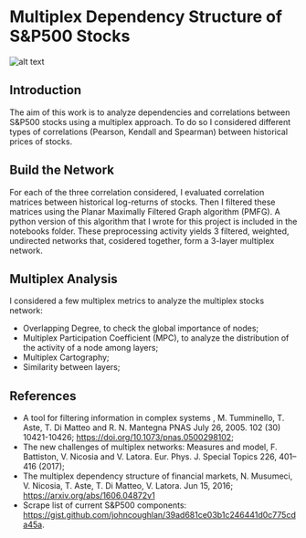 # Multiplex Dependency Structure of S&P500 Stocks
![alt text](https://github.com/ngozzi/multiplex/blob/master/multiplex.png)

## Introduction
The aim of this work is to analyze dependencies and correlations between S&P500 stocks using a multiplex approach. To do so I considered different types of correlations (Pearson, Kendall and Spearman) between historical prices of stocks.

## Build the Network
For each of the three correlation considered, I evaluated correlation matrices between historical log-returns of stocks. Then I filtered these matrices using the Planar Maximally Filtered Graph algorithm (PMFG). A python version of this algorithm that I wrote for this project is included in the notebooks folder. 
These preprocessing activity yields 3 filtered, weighted, undirected networks that, cosidered together, form a 3-layer multiplex network. 

## Multiplex Analysis 
I considered a few multiplex metrics to analyze the multiplex stocks network: 
- Overlapping Degree, to check the global importance of nodes; 
- Multiplex Participation Coefficient (MPC), to analyze the distribution of the activity of a node among layers; 
- Multiplex Cartography; 
- Similarity between layers;

## References
- A tool for filtering information in complex systems , M. Tumminello, T. Aste, T. Di Matteo and R. N. Mantegna PNAS July 26, 2005. 102 (30) 10421-10426;  https://doi.org/10.1073/pnas.0500298102;
- The new challenges of multiplex networks: Measures and model, F. Battiston, V. Nicosia and V. Latora. Eur. Phys. J. Special Topics 226, 401–416 (2017);
- The multiplex dependency structure of financial markets, N. Musumeci, V. Nicosia, T. Aste, T. Di Matteo, V. Latora. Jun 15, 2016; https://arxiv.org/abs/1606.04872v1
- Scrape list of current S&P500 components: https://gist.github.com/johncoughlan/39ad681ce03b1c246441d0c775cda45a.

